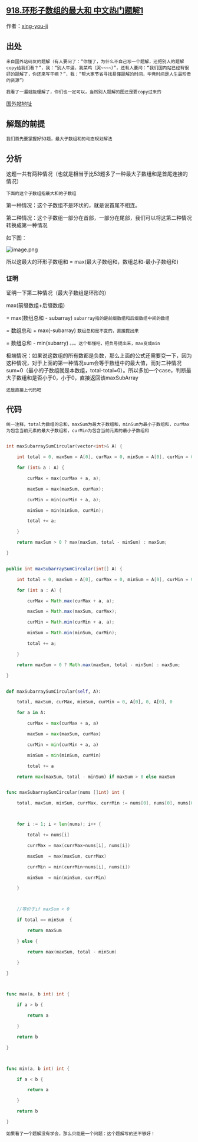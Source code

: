 ## [918.环形子数组的最大和 中文热门题解1](https://leetcode.cn/problems/maximum-sum-circular-subarray/solutions/100000/wo-hua-yi-bian-jiu-kan-dong-de-ti-jie-ni-892u)

作者：[xing-you-ji](https://leetcode.cn/u/xing-you-ji)
## 出处
`来自国外站码友的题解（有人要问了：“你懂了，为什么不自己写一个题解，还把别人的题解copy给我们看？”，我：“别人牛逼，我菜鸡（哭~~~~）”，还有人要问：“我们国内站已经有很好的题解了，你还来写干嘛？”，我：“帮大家节省寻找易懂题解的时间，毕竟时间是人生最珍贵的资源”）`

`我看了一遍就能理解了，你们也一定可以，当然别人题解的图还是要copy过来的`

[国外站地址](https://leetcode.com/problems/maximum-sum-circular-subarray/discuss/178422/One-Pass)


## 解题的前提
``我们首先要掌握好53题，最大子数组和的动态规划解法``

## 分析
这题一共有两种情况（也就是相当于比53题多了一种最大子数组和是首尾连接的情况）
`下面的这个子数组指最大和的子数组`

第一种情况：这个子数组不是环状的，就是说首尾不相连。
第二种情况：这个子数组一部分在首部，一部分在尾部，我们可以将这第二种情况转换成第一种情况
如下图：
![image.png](https://pic.leetcode-cn.com/1639228731-hwXkOI-image.png)

所以这最大的环形子数组和 = max(最大子数组和，数组总和-最小子数组和)

### 证明
证明一下第二种情况（最大子数组是环形的）
max(前缀数组+后缀数组)
= max(数组总和 - subarray)   `subarray指的是前缀数组和后缀数组中间的数组`
= 数组总和 + max(-subarray)  `数组总和是不变的，直接提出来`
= 数组总和 - min(subarry)    `。。。这个都懂吧，把负号提出来，max变成min`


极端情况：如果说这数组的所有数都是负数，那么上面的公式还需要变一下，因为这种情况，对于上面的第一种情况sum会等于数组中的最大值，而对二种情况sum=0（最小的子数组就是本数组，total-total=0）。所以多加一个case，判断最大子数组和是否小于0，小于0，直接返回该maxSubArray

`还是直接上代码吧`

## 代码
`统一注释，total为数组的总和，maxSum为最大子数组和，minSum为最小子数组和，curMax为包含当前元素的最大子数组和，curMin为包含当前元素的最小子数组和`
```C++ []
int maxSubarraySumCircular(vector<int>& A) {
    int total = 0, maxSum = A[0], curMax = 0, minSum = A[0], curMin = 0;
    for (int& a : A) {
        curMax = max(curMax + a, a);
        maxSum = max(maxSum, curMax);
        curMin = min(curMin + a, a);
        minSum = min(minSum, curMin);
        total += a;
    }
    return maxSum > 0 ? max(maxSum, total - minSum) : maxSum;
}
```

```Java []
public int maxSubarraySumCircular(int[] A) {
    int total = 0, maxSum = A[0], curMax = 0, minSum = A[0], curMin = 0;
    for (int a : A) {
        curMax = Math.max(curMax + a, a);
        maxSum = Math.max(maxSum, curMax);
        curMin = Math.min(curMin + a, a);
        minSum = Math.min(minSum, curMin);
        total += a;
    }
    return maxSum > 0 ? Math.max(maxSum, total - minSum) : maxSum;
}
```

```Python []
def maxSubarraySumCircular(self, A):
    total, maxSum, curMax, minSum, curMin = 0, A[0], 0, A[0], 0
    for a in A:
        curMax = max(curMax + a, a)
        maxSum = max(maxSum, curMax)
        curMin = min(curMin + a, a)
        minSum = min(minSum, curMin)
        total += a
    return max(maxSum, total - minSum) if maxSum > 0 else maxSum
```

```Go []
func maxSubarraySumCircular(nums []int) int {
    total, maxSum, minSum, currMax, currMin := nums[0], nums[0], nums[0], nums[0], nums[0]

    for i := 1; i < len(nums); i++ {
        total += nums[i]
        currMax = max(currMax+nums[i], nums[i])
        maxSum  = max(maxSum, currMax)
        currMin = min(currMin+nums[i], nums[i])
        minSum  = min(minSum, currMin)
    }

    //等价于if maxSum < 0
    if total == minSum  {
        return maxSum
    } else {
        return max(maxSum, total - minSum)
    }
}

func max(a, b int) int {
    if a > b {
        return a
    }
    return b
}

func min(a, b int) int {
    if a < b {
        return a
    }
    return b
}
```

`如果看了一个题解没有学会，那么只能是一个问题：这个题解写的还不够好！`